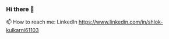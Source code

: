 ### Hi there 👋
📫 How to reach me:
LinkedIn https://www.linkedin.com/in/shlok-kulkarni61103

<!--
**Sckarge/Sckarge** is a ✨ _special_ ✨ repository because its `README.md` (this file) appears on your GitHub profile.

Here are some ideas to get you started:

- 🔭 I’m currently working on ...
- 🌱 I’m currently learning ...
- 👯 I’m looking to collaborate on ...
- 🤔 I’m looking for help with ...
- 💬 Ask me about ...
📫 How to reach me:
LinkedIn https://www.linkedin.com/in/shlok-kulkarni61103
- 😄 Pronouns: ...
- ⚡ Fun fact: ...
-->
